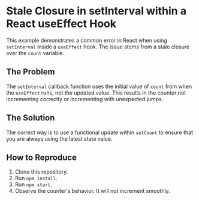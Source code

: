 # Stale Closure in setInterval within a React useEffect Hook

This example demonstrates a common error in React when using `setInterval` inside a `useEffect` hook.  The issue stems from a stale closure over the `count` variable.

## The Problem

The `setInterval` callback function uses the initial value of `count` from when the `useEffect` runs, not the updated value. This results in the counter not incrementing correctly or incrementing with unexpected jumps.

## The Solution

The correct way is to use a functional update within `setCount` to ensure that you are always using the latest state value.

## How to Reproduce

1. Clone this repository.
2. Run `npm install`.
3. Run `npm start`.
4. Observe the counter's behavior.  It will not increment smoothly.